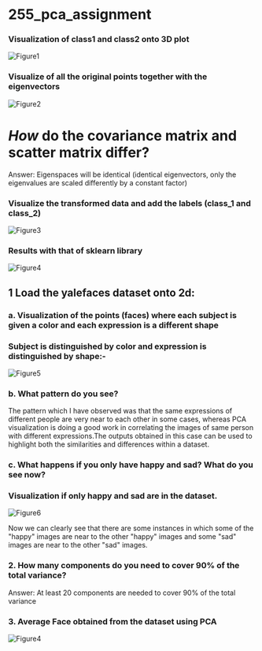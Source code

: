 # 255_pca_assignment

### Visualization of class1 and class2 onto 3D plot

![Figure1](https://github.com/revanth802/255_pca_assignment/blob/main/Images/download1.png?raw=trueg)

### Visualize of all the original points together with the eigenvectors

![Figure2](https://github.com/revanth802/255_pca_assignment/blob/main/Images/download2.png?raw=true)

# *How* do the covariance matrix and scatter matrix differ? 
Answer: Eigenspaces will be identical (identical eigenvectors, only the eigenvalues are scaled differently by a constant factor)

### Visualize the transformed data and add the labels (class_1 and class_2)

![Figure3](https://github.com/revanth802/255_pca_assignment/blob/main/Images/download3.jpeg?raw=true)

### Results with that of sklearn library

![Figure4](https://github.com/revanth802/255_pca_assignment/blob/main/Images/download4.jpeg?raw=true)

## 1 Load the yalefaces dataset onto 2d:

### a. Visualization of the points (faces) where each subject is given a color and each expression is a different shape
### Subject is distinguished by color and expression is distinguished by shape:-
![Figure5](https://github.com/revanth802/255_pca_assignment/blob/main/Images/download6.png?raw=true)


### b. What pattern do you see?
The pattern which I have observed was that the same expressions of different people are very near to each other in some cases, whereas PCA visualization is doing a good work in correlating the images of same person with different expressions.The outputs obtained in this case can be used to highlight both the similarities and differences within a dataset.

### c. What happens if you only have happy and sad? What do you see now?
### Visualization if only happy and sad are in the dataset. 
![Figure6](https://github.com/revanth802/255_pca_assignment/blob/main/Images/download7.png?raw=true)

Now we can clearly see that there are some instances in which some of the "happy" images are near to the other "happy" images and some "sad" images are near to the other "sad" images.

### 2. How many components do you need to cover 90% of the total variance?
Answer: At least 20 components are needed to cover 90% of the total variance

### 3. Average Face obtained from the dataset using PCA

![Figure4](https://github.com/revanth802/255_pca_assignment/blob/main/Images/download5.png?raw=true)

